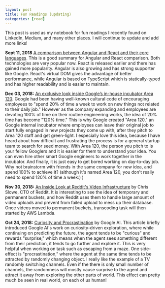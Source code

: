 ```yaml
---
layout: post
title: Fun Readings (updating)
categories: [read]
---
```

This post is used as my notebook for fun readings I recently found on LinkedIn, Medium, and many other places. I will continue to update and add more links!

**Sept 11, 2018** [A comparison between Angular and React and their core languages](https://medium.freecodecamp.org/a-comparison-between-angular-and-react-and-their-core-languages-9de52f485a76). This is a good summary for Angular and React comparison. Both technologies are very popular now. React is released earlier and there has gained more popularity. Angular is also growing and has strong supporter like Google. React's virtual DOM gives the advantage of better performance, while Angular is based on TypeScript which is statically-typed and has higher readability and is easier to maintain.


**Dec 03, 2018:** [An exclusive look inside Google’s in-house incubator Area 120](https://www.fastcompany.com/90262791/an-exclusive-look-inside-googles-in-house-incubator-area-120). Google had been having well-known cultural code of encouraging employees to "spend 20% of time a week to work on new things not related to their daily job." However as the company expanding and employees are devoting 100% of time on their routine engineering works, the idea of 20% time has become "120% time."
This is why Google created "Area 120," an Google internal incubator where employees can leave their original job to start fully engaged in new projects they come up with, after they pitch to Area 120 staff and get green-light. I especially love this idea, because I have heard about how difficult and frustrating the process is for a general startup team to search for seed money. With Area 120, the person you pitch to is your fellow Googlers and it is easier for them to understand your idea. You can even hire other smart Google engineers to work together in the incubator. And finally, it is just easy to get bored working on day-to-day job. Why not brainstorm with friends in the same company for new idea, and spend 100% to achieve it? (although it's named Area 120, you don't really need to spend 120% of time a week:) )


**Nov 30, 2018:** [An Inside Look at Reddit's Video Infrastructure](https://www.linkedin.com/pulse/inside-look-reddits-video-infrastructure-chris-slowe/) by Chris Slowe, CTO of Reddit. It is interesting to see the idea of temporary and permanent buckets, and how Reddit uses them to handle large amount of video uploads and prevent from failed upload to mess up their database. Once videos moved to permanent buckets, transcoding task will then started by AWS Lambda. 


**Oct 24, 2018:** [Curiosity and Procrastination](https://ai.googleblog.com/2018/10/curiosity-and-procrastination-in.html) by Google AI. This article briefly introduced Google AI's work on curiosity-driven exploration, where while continuing on predicting the future, the agent tends to be "curious" and rewards "surprise," which means when the agent sees something different from their prediction, it tends to go further and explore it. This is very helpful when working on task such as escaping from a maze. One side-effect is "procrastination," where the agent at the same time tends to be attracted by randomly changing object. I really like the example of a TV randomly switching channels. Even if the there is only small number of channels, the randomness will mostly cause surprise to the agent and attract it away from exploring the other parts of world. This effect can pretty much be seen in real world, on each of us human!

